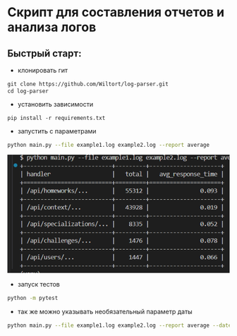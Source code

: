 # Скрипт для составления отчетов и анализа логов
 
## Быстрый старт:
- клонировать гит
```
git clone https://github.com/Wiltort/log-parser.git
cd log-parser
```
- установить зависимости
```
pip install -r requirements.txt
```
- запустить с параметрами
```bash
python main.py --file example1.log example2.log --report average
```
![alt text](image.png)
- запуск тестов
```bash
python -m pytest
```
- так же можно указывать необязательный параметр даты
```bash
python main.py --file example1.log example2.log --report average --date 2025-22-06
```